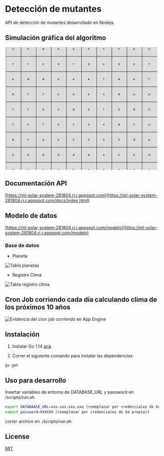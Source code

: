 # Detección de mutantes

API de detección de mutantes desarrollado en Nodejs.

## Simulación gráfica del algoritmo
![Simulación de prueba](docs/sim.gif)

## Documentación API

[https://ml-solar-system-281804.rj.r.appspot.com](https://ml-solar-system-281804.rj.r.appspot.com/docs/index.html)

## Modelo de datos

[https://ml-solar-system-281804.rj.r.appspot.com/modelo](https://ml-solar-system-281804.rj.r.appspot.com/modelo)

### Base de datos

- Planeta

![Tabla planetas](docs/planetas2.PNG)

- Registro Clima

![Tabla registro clima](docs/registroClima2.PNG)

## Cron Job corriendo cada día calculando clima de los próximos 10 años
![Evidencia del cron job corriendo en App Engine](docs/cronJob.PNG)

## Instalación

1) Instalar Go 1.14 [acá](https://golang.org/dl/).

2) Correr el siguiente comando para instalar las dependencias:
```bash
go get
```

## Uso para desarrollo

Insertar variables de entorno de DATABASE_URL y password en /scripts/run.sh

```bash
export DATABAASE_URL=xxx.xxx.xxx.xxx (reemplazar por credenciales de bd propia)
export password=XXXXXX (reemplazar por credenciales de bd propia))
```
correr archivo en ./scripts/run.sh

## License
[MIT](https://choosealicense.com/licenses/mit/)
